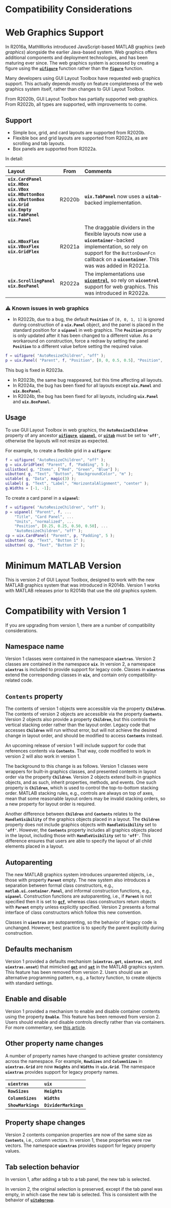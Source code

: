
# **Compatibility Considerations**

# Web Graphics Support

In R2016a, MathWorks introduced JavaScript\-based MATLAB graphics (*web graphics*) alongside the earlier Java\-based system. Web graphics offers additional components and deployment technologies, and has been maturing ever since. The web graphics system is accessed by creating a figure using the [**`uifigure`**](https://www.mathworks.com/help/matlab/ref/uifigure.html) function rather than the [**`figure`**](https://www.mathworks.com/help/matlab/ref/figure.html) function.


Many developers using GUI Layout Toolbox have requested web graphics support. This actually depends mostly on feature completeness of the web graphics system itself, rather than changes to GUI Layout Toolbox.


From R2020b, GUI Layout Toolbox has partially supported web graphics. From R2022b, all types are supported, with improvements to come.

## Support
-  Simple box, grid, and card layouts are supported from R2020b. 
-  Flexible box and grid layouts are supported from R2022a, as are scrolling and tab layouts. 
-  Box panels are supported from R2022a. 

In detail:

| **Layout** | **From** | **Comments** |
| :-- | :---: | :-- |
| **`uix.CardPanel`** <br> **`uix.HBox`** <br> **`uix.VBox`** <br> **`uix.HButtonBox`** <br> **`uix.VButtonBox`** <br> **`uix.Grid`** <br> **`uix.Empty`** <br> **`uix.TabPanel`** <br> **`uix.Panel`** | R2020b | **`uix.TabPanel`** now uses a **`uitab`**-backed implementation.  |
| **`uix.HBoxFlex`** <br> **`uix.VBoxFlex`** <br> **`uix.GridFlex`** <br> | R2021a | The draggable dividers in the flexible layouts now use a **`uicontainer`**-backed implementation, so rely on support for the `ButtonDownFcn` callback on a **`uicontainer`**. This was was added in R2021a. |
 **`uix.ScrollingPanel`** <br> **`uix.BoxPanel`** | R2022a | The implementations use [**`uicontrol`**](https://www.mathworks.com/help/matlab/ref/uicontrol.html), so rely on **`uicontrol`** support for web graphics. This was introduced in R2022a. |

### :warning: Known issues in web graphics

* In R2022b, due to a bug, the default **`Position`** of `[0, 0, 1, 1]` is ignored during construction of a **`uix.Panel`** object, and the panel is placed in the standard position for a **`uipanel`** in web graphics. The **`Position`** property is only updated after it has been changed to a different value. As a workaround on construction, force a redraw by setting the panel **`Position`** to a different value before setting the required value.
```matlab
f = uifigure( "AutoResizeChildren", "off" );
p = uix.Panel( "Parent", f, "Position", [0, 0, 0.5, 0.5], "Position", [0, 0, 1, 1] ); 
```
This bug is fixed in R2023a.
* In R2023b, the same bug reappeared, but this time affecting all layouts.
* In R2024a, the bug has been fixed for all layouts except **`uix.Panel`** and **`uix.BoxPanel`**.
* In R2024b, the bug has been fixed for all layouts, including **`uix.Panel`** and **`uix.BoxPanel`**.

## Usage

To use GUI Layout Toolbox in web graphics, the **`AutoResizeChildren`** property of any ancestor [**`uifigure`**](https://www.mathworks.com/help/matlab/ref/uifigure.html), [**`uipanel`**](https://www.mathworks.com/help/matlab/ref/uipanel.html), or [**`uitab`**](https://www.mathworks.com/help/matlab/ref/uitab.html) must be set to **`'off'`**, otherwise the layouts will not resize as expected.


For example, to create a flexible grid in a **`uifigure`**:

```matlab
f = uifigure( "AutoResizeChildren", "off" );
g = uix.GridFlex( "Parent", f, "Padding", 5 );
uilistbox( g, "Items", ["Red", "Green", "Blue"] );
uibutton( g, "Text", "Button", "BackgroundColor", "m" );
uitable( g, "Data", magic(3) );
uilabel( g, "Text", "Label", "HorizontalAlignment", "center" );
g.Widths = [-1, -1];
```
To create a card panel in a **`uipanel`**:

```matlab
f = uifigure( "AutoResizeChildren", "off" );
p = uipanel( "Parent", f, ...
    "Title", "Card Panel", ...
    "Units", "normalized", ...
    "Position", [0.25, 0.25, 0.50, 0.50], ...
    "AutoResizeChildren", "off" );
cp = uix.CardPanel( "Parent", p, "Padding", 5 );
uibutton( cp, "Text", "Button 1" );
uibutton( cp, "Text", "Button 2" );
```

# **Minimum MATLAB Version**

This is version 2 of GUI Layout Toolbox, designed to work with the new MATLAB graphics system that was introduced in R2014b. Version 1 works with MATLAB releases prior to R2014b that use the old graphics system.

# Compatibility with Version 1

If you are upgrading from version 1, there are a number of compatibility considerations.

## Namespace name

Version 1 classes were contained in the namespace **`uiextras`**. Version 2 classes are contained in the namespace **`uix`**. In version 2, a namespace **`uiextras`** is included to provide support for legacy code. Classes in **`uiextras`** extend the corresponding classes in **`uix`**, and contain only compatibility\-related code.

## `Contents` property

The contents of version 1 objects were accessible via the property **`Children`**. The contents of version 2 objects are accessible via the property **`Contents`**. Version 2 objects also provide a property **`Children`**, but this controls the vertical stacking order rather than the layout order. Legacy code that accesses **`Children`** will run without error, but will not achieve the desired change in layout order, and should be modified to access **`Contents`** instead.


An upcoming release of version 1 will include support for code that references contents via **`Contents`**. That way, code modified to work in version 2 will also work in version 1.


The background to this change is as follows. Version 1 classes were wrappers for built\-in graphics classes, and presented contents in layout order via the property **`Children`**. Version 2 objects extend built\-in graphics objects, and as such, inherit properties, methods, and events. One such property is **`Children`**, which is used to control the top\-to\-bottom stacking order. MATLAB stacking rules, e.g., controls are always on top of axes, mean that some reasonable layout orders may be invalid stacking orders, so a new property for layout order is required.


Another difference between **`Children`** and **`Contents`** relates to the **`HandleVisibility`** of the graphics objects placed in a layout. The **`Children`** property does not include graphics objects with **`HandleVisibility`** set to **`'off'`**. However, the **`Contents`** property includes all graphics objects placed in the layout, including those with **`HandleVisibility`** set to **`'off'`**. This difference ensures that users are able to specify the layout of all child elements placed in a layout.

## Autoparenting

The new MATLAB graphics system introduces unparented objects, i.e., those with property **`Parent`** empty. The new system also introduces a separation between formal class constructors, e.g., **`matlab.ui.container.Panel`**, and informal construction functions, e.g., **`uipanel`**. Construction functions are autoparenting, i.e., if **`Parent`** is not specified then it is set to [**`gcf`**](https://www.mathworks.com/help/matlab/ref/gcf.html), whereas class constructors return objects with **`Parent`** empty unless explicitly specified. Version 2 presents a formal interface of class constructors which follow this new convention.


Classes in **`uiextras`** are autoparenting, so the behavior of legacy code is unchanged. However, best practice is to specify the parent explicitly during construction.

## Defaults mechanism

Version 1 provided a defaults mechanism (**`uiextras.get`**, **`uiextras.set`**, and **`uiextras.unset`**) that mimicked [**`get`**](https://www.mathworks.com/help/matlab/ref/get.html) and [**`set`**](https://www.mathworks.com/help/matlab/ref/set.html) in the MATLAB graphics system. This feature has been removed from version 2. Users should use an alternative programming pattern, e.g., a factory function, to create objects with standard settings.

## Enable and disable

Version 1 provided a mechanism to enable and disable container contents using the property **`Enable`**. This feature has been removed from version 2. Users should enable and disable controls directly rather than via containers. For more commentary, see [this article](https://stackoverflow.com/questions/305527/how-to-disable-a-container-and-its-children-in-swing).

## Other property name changes

A number of property names have changed to achieve greater consistency across the namespace. For example, **`RowSizes`** and **`ColumnSizes`** in **`uiextras.Grid`** are now **`Heights`** and **`Widths`** in **`uix.Grid`**. The namespace **`uiextras`** provides support for legacy property names.

| **`uiextras`** | **`uix`** |
| :-- | :-- |
| **`RowSizes`** | **`Heights`** |
| **`ColumnSizes`** | **`Widths`** |
| **`ShowMarkings`** | **`DividerMarkings`**  |

## Property shape changes

Version 2 contents companion properties are now of the same size as **`Contents`**, i.e., column vectors. In version 1, these properties were row vectors. The namespace **`uiextras`** provides support for legacy property values.

## Tab selection behavior

In version 1, after adding a tab to a tab panel, the new tab is selected.


In version 2, the original selection is preserved, except if the tab panel was empty, in which case the new tab is selected. This is consistent with the behavior of [**`uitabgroup`**](https://www.mathworks.com/help/matlab/ref/uitabgroup.html).

